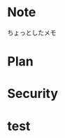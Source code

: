# Note

ちょっとしたメモ

# Plan
<ListContents category="plan" />

# Security

<ListContents category="security" />

# test

<ListContents category="test" />
